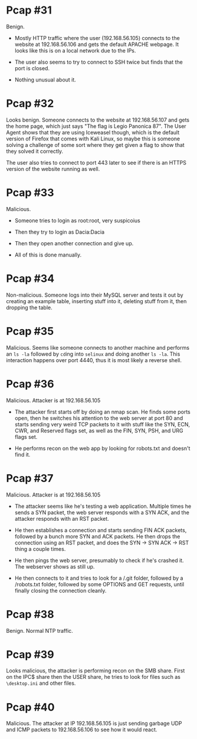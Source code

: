 # Pcap \#31

Benign.

* Mostly HTTP traffic where the user (192.168.56.105) connects to the website at 192.168.56.106 and gets the default APACHE webpage. It looks like this is on a local network due to the IPs.

* The user also seems to try to connect to SSH twice but finds that the port is closed.

* Nothing unusual about it.

# Pcap \#32

Looks benign. Someone connects to the website at 192.168.56.107 and gets the home page, which just says "The flag is Legio Panonica 87". The User Agent shows that they are using Iceweasel though, which is the default version of Firefox that comes with Kali Linux, so maybe this is someone solving a challenge of some sort where they get given a flag to show that they solved it correctly.

The user also tries to connect to port 443 later to see if there is an HTTPS version of the website running as well.

# Pcap \#33

Malicious.

* Someone tries to login as root:root, very suspicoius

* Then they try to login as Dacia:Dacia

* Then they open another connection and give up.

* All of this is done manually.

# Pcap \#34

Non-malicious. Someone logs into their MySQL server and tests it out by creating an example table, inserting stuff into it, deleting stuff from it, then dropping the table.

# Pcap \#35

Malicious. Seems like someone connects to another machine and performs an `ls -la` followed by `cd`ing into `selinux` and doing another `ls -la`. This interaction happens over port 4440, thus it is most likely a reverse shell.

# Pcap \#36

Malicious. Attacker is at 192.168.56.105

* The attacker first starts off by doing an nmap scan. He finds some ports open, then he switches his attention to the web server at port 80 and starts sending very weird TCP packets to it with stuff like the SYN, ECN, CWR, and Reserved flags set, as well as the FIN, SYN, PSH, and URG flags set.

* He performs recon on the web app by looking for robots.txt and doesn't find it.

# Pcap \#37

Malicious. Attacker is at 192.168.56.105

* The attacker seems like he's testing a web application. Multiple times he sends a SYN packet, the web server responds with a SYN ACK, and the attacker responds with an RST packet.

* He then establishes a connection and starts sending FIN ACK packets, followed by a bunch more SYN and ACK packets. He then drops the connection using an RST packet, and does the SYN -> SYN ACK -> RST thing a couple times.

* He then pings the web server, presumably to check if he's crashed it. The webserver shows as still up.

* He then connects to it and tries to look for a /.git folder, followed by a /robots.txt folder, followed by some OPTIONS and GET requests, until finally closing the connection cleanly.

# Pcap \#38

Benign. Normal NTP traffic.

# Pcap \#39

Looks malicious, the attacker is performing recon on the SMB share. First on the IPC$ share then the USER share, he tries to look for files such as `\desktop.ini` and other files.

# Pcap \#40

Malicious. The attacker at IP 192.168.56.105 is just sending garbage UDP and ICMP packets to 192.168.56.106 to see how it would react.

